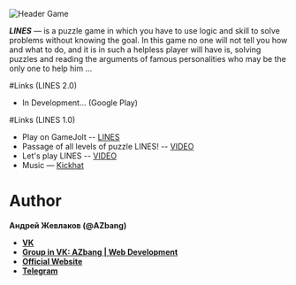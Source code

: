 ![Header Game](https://p5b4y2t6.ssl.hwcdn.net/game-header/2000/134288-vpr9hptd.jpg)

__*LINES*__ —  is a puzzle game in which you have to use logic and skill to solve problems without knowing the goal.
In this game no one will not tell you how and what to do, and it is in such a helpless player will have is, solving puzzles and reading the arguments of famous personalities who may be the only one to help him ...

#Links (LINES 2.0)
* In Development... (Google Play)

#Links (LINES 1.0)
* Play on GameJolt -- [LINES](http://gamejolt.com/games/lines/134288)
* Passage of all levels of puzzle LINES! --  [VIDEO](https://www.youtube.com/watch?v=d5xaHRqhfEY)
* Let's play LINES -- [VIDEO](https://www.youtube.com/watch?v=d4JJtoGuJUs&index=1&list=LLIlJYRMckJBG75LUR8m7K-g)
* Music —  [Kickhat](http://vk.com/kickhatz)

# Author
**Андрей Жевлаков (@AZbang)**
* __[VK](https://vk.com/id216312691)__
* __[Group in VK: AZbang | Web Development](https://vk.com/azbang)__
* __[Official Website](https://azbang.github.io/)__
* __[Telegram](https://telegram.me/AZbang)__
